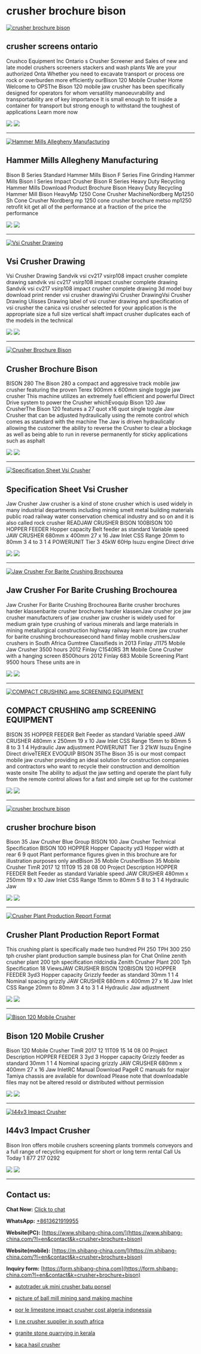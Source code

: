 # crusher brochure bison

<a href="https://swt.shibang-china.com/?l=en&img&k=crusher+brochure+bison" target="_blank">![crusher brochure bison](http://static.shibang-china.com/all-800x300/1009.jpg)</a>

## crusher screens ontario
Crushco Equipment Inc Ontario s Crusher Screener and Sales of new and late model crushers screeners stackers and wash plants We are your authorized Onta Whether you need to excavate transport or process ore rock or overburden more efficiently ourBison 120 Mobile Crusher Home Welcome to OPSThe Bison 120 mobile jaw crusher has been specifically designed for operators for whom versatility manoeuvrability and transportability are of key importance It is small enough to fit inside a container for transport but strong enough to withstand the toughest of applications Learn more now


<a href="https://whatsapp.shibangsoft.com/WhatsApp.php" target="_blank" title="WhatsApp">![](http://static.shibang-china.com/icon/whatsapp.png)</a> <a href="https://swt.shibang-china.com/?l=en&icon&k=crusher+brochure+bison" target="_blank">![](http://static.shibang-china.com/icon/chat-en.png)</a>

---

<a href="https://swt.shibang-china.com/?l=en&img&k=crusher+brochure+bison" target="_blank">![Hammer Mills Allegheny Manufacturing](http://static.shibang-china.com/all-800x300/525.jpg)</a>

## Hammer Mills Allegheny Manufacturing
Bison B Series Standard Hammer Mills Bison F Series Fine Grinding Hammer Mills Bison I Series Impact Crusher Bison R Series Heavy Duty Recycling Hammer Mills Download Product Brochure Bison Heavy Duty Recycling Hammer Mill Bison HeavyMp 1250 Cone Crusher MachineNordberg Mp1250 Sh Cone Crusher Nordberg mp 1250 cone crusher brochure metso mp1250 retrofit kit get all of the performance at a fraction of the price the performance


<a href="https://whatsapp.shibangsoft.com/WhatsApp.php" target="_blank" title="WhatsApp">![](http://static.shibang-china.com/icon/whatsapp.png)</a> <a href="https://swt.shibang-china.com/?l=en&icon&k=crusher+brochure+bison" target="_blank">![](http://static.shibang-china.com/icon/chat-en.png)</a>

---

<a href="https://swt.shibang-china.com/?l=en&img&k=crusher+brochure+bison" target="_blank">![Vsi Crusher Drawing](http://static.shibang-china.com/all-800x300/285.jpg)</a>

## Vsi Crusher Drawing
Vsi Crusher Drawing Sandvik vsi cv217 vsirp108 impact crusher complete drawing sandvik vsi cv217 vsirp108 impact crusher complete drawing Sandvik vsi cv217 vsirp108 impact crusher complete drawing 3d model buy download print render vsi crusher drawingVsi Crusher DrawingVsi Crusher Drawing Ulisses Drawing label of vsi crusher drawing and specification of vsi crusher the canica vsi crusher selected for your application is the appropriate size a full size vertical shaft impact crusher duplicates each of the models in the technical


<a href="https://whatsapp.shibangsoft.com/WhatsApp.php" target="_blank" title="WhatsApp">![](http://static.shibang-china.com/icon/whatsapp.png)</a> <a href="https://swt.shibang-china.com/?l=en&icon&k=crusher+brochure+bison" target="_blank">![](http://static.shibang-china.com/icon/chat-en.png)</a>

---

<a href="https://swt.shibang-china.com/?l=en&img&k=crusher+brochure+bison" target="_blank">![Crusher Brochure Bison](http://static.shibang-china.com/all-800x300/1384.jpg)</a>

## Crusher Brochure Bison
BISON 280 The Bison 280 a compact and aggressive track mobile jaw crusher featuring the proven Terex 900mm x 600mm single toggle jaw crusher This machine utilizes an extremely fuel efficient and powerful Direct Drive system to power the Crusher whichEvoquip Bison 120 Jaw CrusherThe Bison 120 features a 27 quot x16 quot single toggle Jaw Crusher that can be adjusted hydraulically using the remote control which comes as standard with the machine The Jaw is driven hydraulically allowing the customer the ability to reverse the Crusher to clear a blockage as well as being able to run in reverse permanently for sticky applications such as asphalt


<a href="https://whatsapp.shibangsoft.com/WhatsApp.php" target="_blank" title="WhatsApp">![](http://static.shibang-china.com/icon/whatsapp.png)</a> <a href="https://swt.shibang-china.com/?l=en&icon&k=crusher+brochure+bison" target="_blank">![](http://static.shibang-china.com/icon/chat-en.png)</a>

---

<a href="https://swt.shibang-china.com/?l=en&img&k=crusher+brochure+bison" target="_blank">![Specification Sheet Vsi Crusher](http://static.shibang-china.com/all-800x300/1337.jpg)</a>

## Specification Sheet Vsi Crusher
Jaw Crusher Jaw crusher is a kind of stone crusher which is used widely in many industrial departments including mining smelt metal building materials public road railway water conservation chemical industry and so on and it is also called rock crusher READJAW CRUSHER BISON 100BISON 100 HOPPER FEEDER Hopper capacity Belt feeder as standard Variable speed JAW CRUSHER 680mm x 400mm 27 x 16 Jaw Inlet CSS Range 20mm to 80mm 3 4 to 3 1 4 POWERUNIT Tier 3 45kW 60Hp Isuzu engine Direct drive


<a href="https://whatsapp.shibangsoft.com/WhatsApp.php" target="_blank" title="WhatsApp">![](http://static.shibang-china.com/icon/whatsapp.png)</a> <a href="https://swt.shibang-china.com/?l=en&icon&k=crusher+brochure+bison" target="_blank">![](http://static.shibang-china.com/icon/chat-en.png)</a>

---

<a href="https://swt.shibang-china.com/?l=en&img&k=crusher+brochure+bison" target="_blank">![Jaw Crusher For Barite Crushing Brochourea](http://static.shibang-china.com/all-800x300/527.jpg)</a>

## Jaw Crusher For Barite Crushing Brochourea
Jaw Crusher For Barite Crushing Brochourea Barite crusher brochures harder klassenbarite crusher brochures harder klassenJaw crusher jce jaw crusher manufacturers of jaw crusher jaw crusher is widely used for medium grain type crushing of various minerals and large materials in mining metallurgical construction highway railway learn more jaw crusher for barite crushing brochoureasecond hand finlay mobile crushersJaw crushers in South Africa Gumtree Classifieds in 2013 Finlay J1175 Mobile Jaw Crusher 3500 hours 2012 Finlay C1540RS 3ft Mobile Cone Crusher with a hanging screen 8500hours 2012 Finlay 683 Mobile Screening Plant 9500 hours These units are in


<a href="https://whatsapp.shibangsoft.com/WhatsApp.php" target="_blank" title="WhatsApp">![](http://static.shibang-china.com/icon/whatsapp.png)</a> <a href="https://swt.shibang-china.com/?l=en&icon&k=crusher+brochure+bison" target="_blank">![](http://static.shibang-china.com/icon/chat-en.png)</a>

---

<a href="https://swt.shibang-china.com/?l=en&img&k=crusher+brochure+bison" target="_blank">![COMPACT CRUSHING amp SCREENING EQUIPMENT](http://static.shibang-china.com/all-800x300/40.jpg)</a>

## COMPACT CRUSHING amp SCREENING EQUIPMENT
BISON 35 HOPPER FEEDER Belt Feeder as standard Variable speed JAW CRUSHER 480mm x 250mm 19 x 10 Jaw Inlet CSS Range 15mm to 80mm 5 8 to 3 1 4 Hydraulic Jaw adjustment POWERUNIT Tier 3 21kW Isuzu Engine Direct driveTEREX EVOQUIP BISON 35The Bison 35 is our most compact mobile jaw crusher providing an ideal solution for construction companies and contractors who want to recycle their construction and demolition waste onsite The ability to adjust the jaw setting and operate the plant fully from the remote control allows for a fast and simple set up for the customer


<a href="https://whatsapp.shibangsoft.com/WhatsApp.php" target="_blank" title="WhatsApp">![](http://static.shibang-china.com/icon/whatsapp.png)</a> <a href="https://swt.shibang-china.com/?l=en&icon&k=crusher+brochure+bison" target="_blank">![](http://static.shibang-china.com/icon/chat-en.png)</a>

---

<a href="https://swt.shibang-china.com/?l=en&img&k=crusher+brochure+bison" target="_blank">![crusher brochure bison](http://static.shibang-china.com/all-800x300/1084.jpg)</a>

## crusher brochure bison
Bison 35 Jaw Crusher Blue Group BISON 100 Jaw Crusher Technical Specification BISON 100 HOPPER Hopper Capacity yd3 Hopper width at rear 6 9 quot Plant performance figures given in this brochure are for illustration purposes only andBison 35 Mobile CrusherBison 35 Mobile Crusher TimR 2017 12 11T09 15 28 08 00 Project Description HOPPER FEEDER Belt Feeder as standard Variable speed JAW CRUSHER 480mm x 250mm 19 x 10 Jaw Inlet CSS Range 15mm to 80mm 5 8 to 3 1 4 Hydraulic Jaw


<a href="https://whatsapp.shibangsoft.com/WhatsApp.php" target="_blank" title="WhatsApp">![](http://static.shibang-china.com/icon/whatsapp.png)</a> <a href="https://swt.shibang-china.com/?l=en&icon&k=crusher+brochure+bison" target="_blank">![](http://static.shibang-china.com/icon/chat-en.png)</a>

---

<a href="https://swt.shibang-china.com/?l=en&img&k=crusher+brochure+bison" target="_blank">![Crusher Plant Production Report Format](http://static.shibang-china.com/all-800x300/1235.jpg)</a>

## Crusher Plant Production Report Format
This crushing plant is specifically made two hundred PH 250 TPH 300 250 tph crusher plant production sample business plan for Chat Online zenith crusher plant 200 tph specification nldcindia Zenith Crusher Plant 200 Tph Specification 18 ViewsJAW CRUSHER BISON 120BISON 120 HOPPER FEEDER 3yd3 Hopper capacity Grizzly feeder as standard 30mm 1 1 4 Nominal spacing grizzly JAW CRUSHER 680mm x 400mm 27 x 16 Jaw Inlet CSS Range 20mm to 80mm 3 4 to 3 1 4 Hydraulic Jaw adjustment


<a href="https://whatsapp.shibangsoft.com/WhatsApp.php" target="_blank" title="WhatsApp">![](http://static.shibang-china.com/icon/whatsapp.png)</a> <a href="https://swt.shibang-china.com/?l=en&icon&k=crusher+brochure+bison" target="_blank">![](http://static.shibang-china.com/icon/chat-en.png)</a>

---

<a href="https://swt.shibang-china.com/?l=en&img&k=crusher+brochure+bison" target="_blank">![Bison 120 Mobile Crusher](http://static.shibang-china.com/all-800x300/650.jpg)</a>

## Bison 120 Mobile Crusher
Bison 120 Mobile Crusher TimR 2017 12 11T09 15 14 08 00 Project Description HOPPER FEEDER 3 3yd 3 Hopper capacity Grizzly feeder as standard 30mm 1 1 4 Nominal spacing grizzly JAW CRUSHER 680mm x 400mm 27 x 16 Jaw InletRC Manual Download PageR C manuals for major Tamiya chassis are available for download Please note that downloadable files may not be altered resold or distributed without permission


<a href="https://whatsapp.shibangsoft.com/WhatsApp.php" target="_blank" title="WhatsApp">![](http://static.shibang-china.com/icon/whatsapp.png)</a> <a href="https://swt.shibang-china.com/?l=en&icon&k=crusher+brochure+bison" target="_blank">![](http://static.shibang-china.com/icon/chat-en.png)</a>

---

<a href="https://swt.shibang-china.com/?l=en&img&k=crusher+brochure+bison" target="_blank">![I44v3 Impact Crusher](http://static.shibang-china.com/all-800x300/1423.jpg)</a>

## I44v3 Impact Crusher
Bison Iron offers mobile crushers screening plants trommels conveyors and a full range of recycling equipment for short or long term rental Call Us Today 1 877 217 0292

<a href="https://whatsapp.shibangsoft.com/WhatsApp.php" target="_blank" title="WhatsApp">![](http://static.shibang-china.com/icon/whatsapp.png)</a> <a href="https://swt.shibang-china.com/?l=en&icon&k=crusher+brochure+bison" target="_blank">![](http://static.shibang-china.com/icon/chat-en.png)</a>

---
## Contact us:

**Chat Now:** [Click to chat](https://swt.shibang-china.com?l=en&contact&k=crusher+brochure+bison)

**WhatsApp:**  [+8613621919955](https://whatsapp.shibangsoft.com/WhatsApp.php)

**Website(PC):** [https://www.shibang-china.com/](https://www.shibang-china.com/?l=en&contact&k=crusher+brochure+bison)

**Website(mobile):** [https://m.shibang-china.com/](https://m.shibang-china.com/?l=en&contact&k=crusher+brochure+bison)

**Inquiry form:** [https://form.shibang-china.com](https://form.shibang-china.com?l=en&contact&k=crusher+brochure+bison)

* [autotrader uk mini crusher batu ponsel](../163/autotrader%20uk%20mini%20crusher%20batu%20ponsel.md)

* [picture of ball mill mining sand making machine](../168/picture%20of%20ball%20mill%20mining%20sand%20making%20machine.md)

* [por le limestone impact crusher cost algeria indonessia](../167/por%20le%20limestone%20impact%20crusher%20cost%20algeria%20indonessia.md)

* [li ne crusher supplier in south africa](../170/li%20ne%20crusher%20supplier%20in%20south%20africa.md)

* [granite stone quarrying in kerala](../163/granite%20stone%20quarrying%20in%20kerala.md)

* [kaca hasil crusher](../166/kaca%20hasil%20crusher.md)